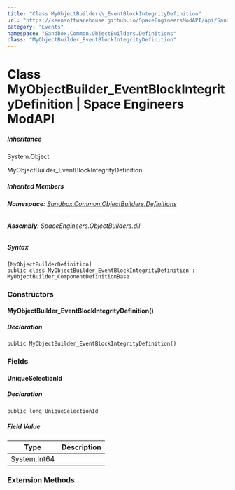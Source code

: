 ```yaml
---
title: "Class MyObjectBuilder\\_EventBlockIntegrityDefinition"
url: "https://keensoftwarehouse.github.io/SpaceEngineersModAPI/api/Sandbox.Common.ObjectBuilders.Definitions.MyObjectBuilder_EventBlockIntegrityDefinition.html"
category: "Events"
namespace: "Sandbox.Common.ObjectBuilders.Definitions"
class: "MyObjectBuilder_EventBlockIntegrityDefinition"
---
```


# Class MyObjectBuilder\_EventBlockIntegrityDefinition | Space Engineers ModAPI

##### Inheritance

System.Object

MyObjectBuilder\_EventBlockIntegrityDefinition

##### Inherited Members

###### **Namespace**: [Sandbox.Common.ObjectBuilders.Definitions](https://keensoftwarehouse.github.io/SpaceEngineersModAPI/api/Sandbox.Common.ObjectBuilders.Definitions.html)

###### **Assembly**: SpaceEngineers.ObjectBuilders.dll

##### Syntax

```
[MyObjectBuilderDefinition]
public class MyObjectBuilder_EventBlockIntegrityDefinition : MyObjectBuilder_ComponentDefinitionBase
```

### Constructors

#### MyObjectBuilder\_EventBlockIntegrityDefinition()

##### Declaration

```
public MyObjectBuilder_EventBlockIntegrityDefinition()
```

### Fields

#### UniqueSelectionId

##### Declaration

```
public long UniqueSelectionId
```

##### Field Value

| Type | Description |
| --- | --- |
| System.Int64 |     |

### Extension Methods